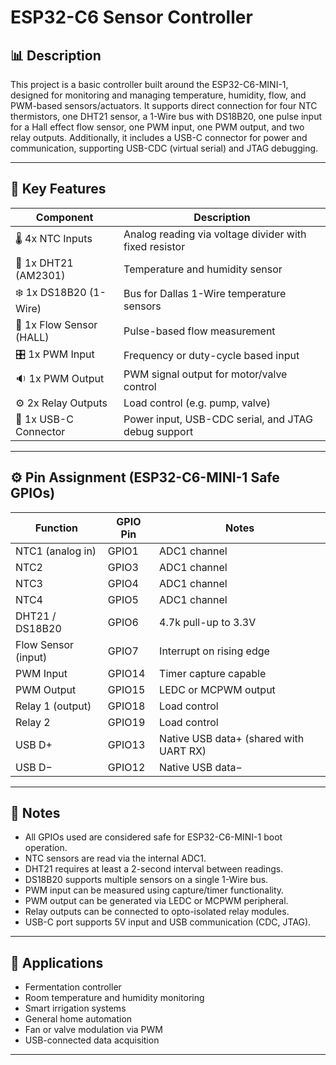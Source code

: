 # ESP32-C6 Sensor Controller

## 📊 Description
This project is a basic controller built around the ESP32-C6-MINI-1, designed for monitoring and managing temperature, humidity, flow, and PWM-based sensors/actuators. It supports direct connection for four NTC thermistors, one DHT21 sensor, a 1-Wire bus with DS18B20, one pulse input for a Hall effect flow sensor, one PWM input, one PWM output, and two relay outputs. Additionally, it includes a USB-C connector for power and communication, supporting USB-CDC (virtual serial) and JTAG debugging.

---

## 🔧 Key Features

| Component               | Description                                            |
|------------------------|--------------------------------------------------------|
| 🌡️ 4x NTC Inputs         | Analog reading via voltage divider with fixed resistor |
| 🔋 1x DHT21 (AM2301)     | Temperature and humidity sensor                        |
| ❄️ 1x DS18B20 (1-Wire)   | Bus for Dallas 1-Wire temperature sensors              |
| 🚿 1x Flow Sensor (HALL) | Pulse-based flow measurement                           |
| 🎛️ 1x PWM Input           | Frequency or duty-cycle based input                   |
| 🔉 1x PWM Output          | PWM signal output for motor/valve control             |
| ⚙️ 2x Relay Outputs       | Load control (e.g. pump, valve)                        |
| 🔌 1x USB-C Connector     | Power input, USB-CDC serial, and JTAG debug support   |

---

## ⚙️ Pin Assignment (ESP32-C6-MINI-1 Safe GPIOs)

| Function                | GPIO Pin | Notes                                      |
|------------------------|----------|---------------------------------------------|
| NTC1 (analog in)       | GPIO1    | ADC1 channel                                |
| NTC2                   | GPIO3    | ADC1 channel                                |
| NTC3                   | GPIO4    | ADC1 channel                                |
| NTC4                   | GPIO5    | ADC1 channel                                |
| DHT21 / DS18B20        | GPIO6    | 4.7k pull-up to 3.3V                        |
| Flow Sensor (input)    | GPIO7    | Interrupt on rising edge                    |
| PWM Input              | GPIO14   | Timer capture capable                       |
| PWM Output             | GPIO15   | LEDC or MCPWM output                        |
| Relay 1 (output)       | GPIO18   | Load control                                |
| Relay 2                | GPIO19   | Load control                                |
| USB D+                 | GPIO13   | Native USB data+ (shared with UART RX)      |
| USB D−                 | GPIO12   | Native USB data−                            |
---

## 📝 Notes

- All GPIOs used are considered safe for ESP32-C6-MINI-1 boot operation.
- NTC sensors are read via the internal ADC1.
- DHT21 requires at least a 2-second interval between readings.
- DS18B20 supports multiple sensors on a single 1-Wire bus.
- PWM input can be measured using capture/timer functionality.
- PWM output can be generated via LEDC or MCPWM peripheral.
- Relay outputs can be connected to opto-isolated relay modules.
- USB-C port supports 5V input and USB communication (CDC, JTAG).

---

## 🚀 Applications

- Fermentation controller
- Room temperature and humidity monitoring
- Smart irrigation systems
- General home automation
- Fan or valve modulation via PWM
- USB-connected data acquisition

---

